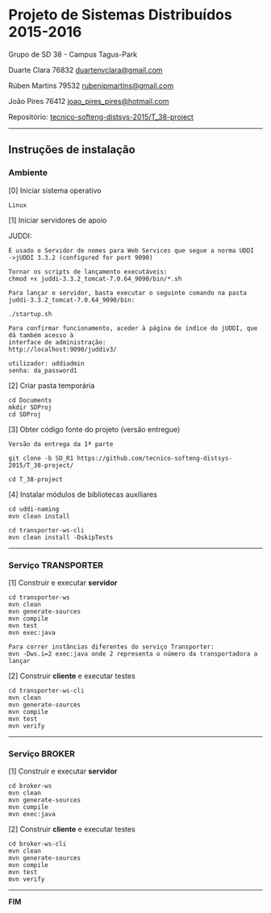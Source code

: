 # Projeto de Sistemas Distribuídos 2015-2016 #

Grupo de SD 38 - Campus Tagus-Park

Duarte Clara 76832 duartenvclara@gmail.com

Rúben Martins 79532 rubenjpmartins@gmail.com

João Pires 76412 joao_pires_pires@hotmail.com 

Repositório:
[tecnico-softeng-distsys-2015/T_38-project](https://github.com/tecnico-softeng-distsys-2015/T_38-project/)

-------------------------------------------------------------------------------

## Instruções de instalação

### Ambiente

[0] Iniciar sistema operativo
```
Linux
```

[1] Iniciar servidores de apoio

JUDDI:
```
É usado o Servidor de nomes para Web Services que segue a norma UDDI 
->jUDDI 3.3.2 (configured for port 9090)

Tornar os scripts de lançamento executáveis:
chmod +x juddi-3.3.2_tomcat-7.0.64_9090/bin/*.sh

Para lançar o servidor, basta executar o seguinte comando na pasta 
juddi-3.3.2_tomcat-7.0.64_9090/bin:

./startup.sh

Para confirmar funcionamento, aceder à página de índice do jUDDI, que dá também acesso à 
interface de administração:
http://localhost:9090/juddiv3/

utilizador: uddiadmin
senha: da_password1
```

[2] Criar pasta temporária

```
cd Documents
mkdir SDProj
cd SDProj
```

[3] Obter código fonte do projeto (versão entregue)

```
Versão da entrega da 1ª parte

git clone -b SD_R1 https://github.com/tecnico-softeng-distsys-2015/T_38-project/

cd T_38-project
```

[4] Instalar módulos de bibliotecas auxiliares

```
cd uddi-naming
mvn clean install
```

```
cd transporter-ws-cli
mvn clean install -DskipTests
```

-------------------------------------------------------------------------------

### Serviço TRANSPORTER

[1] Construir e executar **servidor**

```
cd transporter-ws
mvn clean 
mvn generate-sources
mvn compile
mvn test
mvn exec:java

Para correr instâncias diferentes do serviço Transporter:
mvn -Dws.i=2 exec:java onde 2 representa o número da transportadora a lançar
```

[2] Construir **cliente** e executar testes

```
cd transporter-ws-cli
mvn clean 
mvn generate-sources
mvn compile
mvn test
mvn verify
```

-------------------------------------------------------------------------------

### Serviço BROKER

[1] Construir e executar **servidor**

```
cd broker-ws
mvn clean 
mvn generate-sources
mvn compile
mvn exec:java
```

[2] Construir **cliente** e executar testes

```
cd broker-ws-cli
mvn clean
mvn generate-sources
mvn compile
mvn test
mvn verify
```
-------------------------------------------------------------------------------
**FIM**
